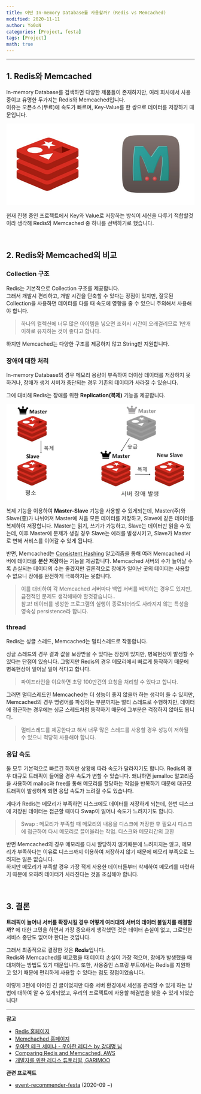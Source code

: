 ```yaml
---
title: 어떤 In-memory Database를 사용할까? (Redis vs Memcached)
modified: 2020-11-11
author: Yo0oN
categories: [Project, festa]
tags: [Project]
math: true
---
```


<hr>

## 1. Redis와 Memcached
In-memory Database를 검색하면 다양한 제품들이 존재하지만, 여러 회사에서 사용 중이고 유명한 두가지는 Redis와 Memcached입니다.<br>
이유는 오픈소스(무료)에 속도가 빠르며, Key-Value를 한 쌍으로 데이터를 저장하기 때문입니다.

![Redis vs Memcached](/images/posts/Project/event-recommender-festa/대용량트래픽/RedisVSMemcached.jpg)

현재 진행 중인 프로젝트에서 Key와 Value로 저장하는 방식이 세션을 다루기 적합할것이라 생각해 Redis와 Memcached 중 하나를 선택하기로 했습니다.

<br>

## 2. Redis와 Memcached의 비교

### Collection 구조
Redis는 기본적으로 Collection 구조를 제공합니다.<br>
그래서 개발시 편리하고, 개발 시간을 단축할 수 있다는 장점이 있지만, 잘못된 Collection을 사용하면 데이터를 다룰 때 속도에 영향을 줄 수 있으니 주의해서 사용해야 합니다.<br>
> 하나의 컬렉션에 너무 많은 아이템을 넣으면 조회시 시간이 오래걸리므로 1만개 이하로 유지하는 것이 좋다고 합니다.

하지만 Memcached는 다양한 구조를 제공하지 않고 String만 지원합니다.<br>

### 장애에 대한 처리
In-memory Database의 경우 메모리 용량이 부족하여 더이상 데이터를 저장하지 못하거나, 장애가 생겨 서버가 중단되는 경우 기존의 데이터가 사라질 수 있습니다.

그에 대비해 Redis는 장애를 위한 **Replication(복제)** 기능을 제공합니다.

![Master-Slave구조](/images/posts/Project/event-recommender-festa/대용량트래픽/RedisMasterSlave.jpg)

복제 기능을 이용하여 **Master-Slave** 기능을 사용할 수 있게되는데, Master(주)와 Slave(종)가 나뉘어져 Master에 처음 모든 데이터를 저장하고, Slave에 같은 데이터를 복제하여 저장합니다.
Master는 읽기, 쓰기가 가능하고, Slave는 데이터만 읽을 수 있는데, 이후 Master에 문제가 생길 경우 Slave는 에러를 발생시키고, Slave가 Master로 변해 서비스를 이어갈 수 있게 됩니다.

반면, Memcached는 [Consistent Hashing](https://ko.wikipedia.org/wiki/%EC%9D%BC%EA%B4%80%EB%90%9C_%ED%95%B4%EC%8B%B1) 알고리즘을 통해 여러 Memcached 서버에 데이터를 **분산 저장**하는 기능을 제공합니다. Memcached 서버의 수가 늘어날 수록 손실되는 데이터의 수는 줄겠지만 결론적으로 장애가 일어난 곳의 데이터는 사용할 수 없으니 장애를 완전하게 극복하지는 못합니다.<br>
> 이를 대비하여 각 Memcached 서버마다 백업 서버를 배치하는 경우도 있지만, 금전적인 문제도 생각해봐야 할것같습니다..<br>
> 참고! 데이터를 생성한 프로그램의 실행이 종료되더라도 사라지지 않는 특성을 영속성 persistence라 합니다.

### thread
Redis는 싱글 스레드, Memcached는 멀티스레드로 작동합니다.

싱글 스레드의 경우 결과 값을 보장받을 수 있다는 장점이 있지만, 병목현상이 발생할 수 있다는 단점이 있습니다.
그렇지만 Redis의 경우 메모리에서 빠르게 동작하기 때문에 병목현상이 일어날 일이 적다고 합니다.<br>
> 파이프라인을 이요하면 초당 100만건의 요청을 처리할 수 있다고 합니다.

그러면 멀티스레드인 Memcached는 더 성능이 좋지 않을까 하는 생각이 들 수 있지만, Memcached의 경우 명령어를 파싱하는 부분까지는 멀티 스레드로 수행하지만, 데이터에 접근하는 경우에는 싱글 스레드처럼 동작하기 때문에 그부분은 걱정하지 않아도 됩니다.<br>
> 멀티스레드를 제공한다고 해서 너무 많은 스레드를 사용할 경우 성능이 저하될 수 있으니 적당히 사용해야 합니다.

### 응답 속도
둘 모두 기본적으로 빠르긴 하지만 상황에 따라 속도가 달라지기도 합니다. Redis의 경우 대규모 트래픽이 들어올 경우 속도가 변할 수 있습니다.
왜냐하면 jemalloc 알고리즘을 사용하여 malloc과 free를 통해 메모리를 할당하는 작업을 반복하기 때문에 대규모 트래픽이 발생하게 되면 응답 속도가 느려질 수도 있습니다.

게다가 Redis는 메모리가 부족하면 디스크에도 데이터를 저장하게 되는데, 한번 디스크에 저장된 데이터는 접근할 때마다 Swap이 일어나 속도가 느려지기도 합니다.<br>
> Swap : 메모리가 부족할 때 메모리의 내용을 디스크에 저장한 후 필요시 디스크에 접근하여 다시 메모리로 끌어올리는 작업. 디스크와 메모리간의 교환

반면 Memcached의 경우 메모리를 다시 할당하지 않기때문에 느려지지는 않고, 메모리가 부족하다는 이유로 디스크까지 이용하여 저장하지 않기 때문에 메모리 부족으로 느려지는 일은 없습니다.<br>
하지만 메모리가 부족할 경우 가장 적게 사용한 데이터들부터 삭제하여 메모리를 마련하기 때문에 오히려 데이터가 사라진다는 것을 조심해야 합니다.

<br>

## 3. 결론

**트래픽이 늘어나 서버를 확장시킬 경우 어떻게 여러대의 서버의 데이터 불일치를 해결할까?** 에 대한 고민을 하면서 가장 중요하게 생각했던 것은 데이터 손실이 없고, 그로인한 서비스 중단도 없어야 한다는 것입니다.

그래서 최종적으로 결정한 것은 ***Redis***입니다.<br>
Redis와 Memcached를 비교했을 때 데이터 손실이 가장 적으며, 장애가 발생했을 때 대처하는 방법도 있기 때문입니다.
또한, 사용중인 스프링 부트에서는 Redis를 지원하고 있기 때문에 편리하게 사용할 수 있다는 점도 장점이었습니다.

이렇게 3편에 이어진 긴 글이었지만 다중 서버 환경에서 세션을 관리할 수 있게 하는 방법에 대하여 알 수 있게되었고, 우리의 프로젝트에 사용할 해결법을 찾을 수 있게 되었습니다!<br>

<hr>

**참고**
- [Redis 홈페이지](https://redis.io/topics/introduction)
- [Memchached 홈페이지](https://memcached.org/about)
- [우아한 테크 세미나 - 우아한 레디스 by 강대명 님](https://youtu.be/mPB2CZiAkKM)
- [Comparing Redis and Memcached, AWS](https://aws.amazon.com/ko/elasticache/redis-vs-memcached/)
- [개발자를 위한 레디스 튜토리얼, GARIMOO](https://medium.com/garimoo/%EA%B0%9C%EB%B0%9C%EC%9E%90%EB%A5%BC-%EC%9C%84%ED%95%9C-%EB%A0%88%EB%94%94%EC%8A%A4-%ED%8A%9C%ED%86%A0%EB%A6%AC%EC%96%BC-01-92aaa24ca8cc)

**관련 프로젝트**
- [event-recommender-festa](https://github.com/f-lab-edu/event-recommender-festa) (2020-09 ~)


